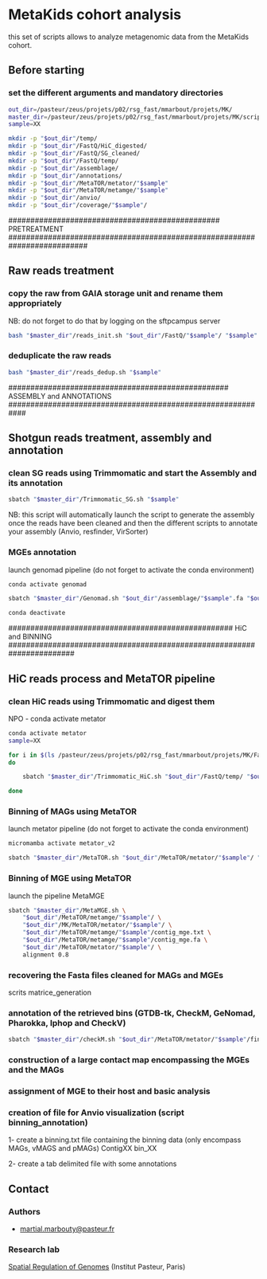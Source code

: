 # MetaKids cohort analysis

this set of scripts allows to analyze metagenomic data from the MetaKids cohort.

## Before starting

### set the different arguments and mandatory directories

```sh
out_dir=/pasteur/zeus/projets/p02/rsg_fast/mmarbout/projets/MK/
master_dir=/pasteur/zeus/projets/p02/rsg_fast/mmarbout/projets/MK/scripts/
sample=XX
```


```sh
mkdir -p "$out_dir"/temp/
mkdir -p "$out_dir"/FastQ/HiC_digested/
mkdir -p "$out_dir"/FastQ/SG_cleaned/
mkdir -p "$out_dir"/FastQ/temp/
mkdir -p "$out_dir"/assemblage/
mkdir -p "$out_dir"/annotations/
mkdir -p "$out_dir"/MetaTOR/metator/"$sample"
mkdir -p "$out_dir"/MetaTOR/metamge/"$sample"
mkdir -p "$out_dir"/anvio/
mkdir -p "$out_dir"/coverage/"$sample"/
```


################################################ PRETREATMENT ##########################################################################

## Raw reads treatment

### copy the raw from GAIA storage unit and rename them appropriately

NB: do not forget to do that by logging on the sftpcampus server

```sh
bash "$master_dir"/reads_init.sh "$out_dir"/FastQ/"$sample"/ "$sample"
```

### deduplicate the raw reads

```sh
bash "$master_dir"/reads_dedup.sh "$sample"
```


################################################## ASSEMBLY and ANNOTATIONS ############################################################

## Shotgun reads treatment, assembly and annotation

### clean SG reads using Trimmomatic and start the Assembly and its annotation

```sh
sbatch "$master_dir"/Trimmomatic_SG.sh "$sample"
```

NB: this script will automatically launch the script to generate the assembly once the reads have been cleaned and then the different scripts to annotate your assembly (Anvio, resfinder, VirSorter)

### MGEs annotation

launch genomad pipeline (do not forget to activate the conda environment)

```sh
conda activate genomad 
```

```sh
sbatch "$master_dir"/Genomad.sh "$out_dir"/assemblage/"$sample".fa "$out_dir"/annotations/genomad/"$sample"/ "$sample"
```

```sh
conda deactivate
```


################################################### HiC and BINNING #######################################################################

## HiC reads process and MetaTOR pipeline

### clean HiC reads using Trimmomatic and digest them

NPO - conda activate metator

```sh
conda activate metator
sample=XX
```


```sh
for i in $(ls /pasteur/zeus/projets/p02/rsg_fast/mmarbout/projets/MK/FastQ/"$sample"/ | grep "MK" | grep "Arima" | sed 's/_R/ /' | awk '{print $1}' | sort -u)
do

	sbatch "$master_dir"/Trimmomatic_HiC.sh "$out_dir"/FastQ/temp/ "$out_dir"/FastQ/"$sample"/"$i"_R1.fq.gz "$out_dir"/FastQ/"$sample"/"$i"_R2.fq.gz "$i" 

done
```

### Binning of MAGs using MetaTOR

launch metator pipeline (do not forget to activate the conda environment)

```sh
micromamba activate metator_v2
```

```sh
sbatch "$master_dir"/MetaTOR.sh "$out_dir"/MetaTOR/metator/"$sample"/ "$out_dir"/assemblage/"$sample".fa $(ls "$out_dir"/FastQ/HiC_digested/ | sed 's/_clean/ /' | grep "$sample" | awk '{print $1}' | sort -u | awk '{print "'$out_dir'""/FastQ/HiC_digested/"$1"_R1.fq.gz"}' | paste -s | sed 's/\t/,/g') $(ls "$out_dir"/FastQ/HiC_digested/ | sed 's/_clean/ /' | grep "$sample" | awk '{print $1}' | sort -u | awk '{print "'$out_dir'""/FastQ/HiC_digested/"$1"_R2.fq.gz"}' | paste -s | sed 's/\t/,/g')
```

### Binning of MGE using MetaTOR

launch the pipeline MetaMGE

```sh
sbatch "$master_dir"/MetaMGE.sh \
	"$out_dir"/MetaTOR/metamge/"$sample"/ \
	"$out_dir"/MK/MetaTOR/metator/"$sample"/ \
	"$out_dir"/MetaTOR/metamge/"$sample"/contig_mge.txt \
	"$out_dir"/MetaTOR/metamge/"$sample"/contig_mge.fa \
	"$out_dir"/MetaTOR/metator/"$sample"/ \
	alignment 0.8
```

### recovering the Fasta files cleaned for MAGs and MGEs

scrits matrice_generation

### annotation of the retrieved bins (GTDB-tk, CheckM, GeNomad, Pharokka, Iphop and CheckV)

```sh
sbatch "$master_dir"/checkM.sh "$out_dir"/MetaTOR/metator/"$sample"/final_bin/ "$out_dir"/checkM/"$sample"/ "$sample"_MAG
```

### construction of a large contact map encompassing the MGEs and the MAGs


### assignment of MGE to their host and basic analysis


### creation of file for Anvio visualization (script binning_annotation)

1- create a binning.txt file containing the binning data (only encompass MAGs, vMAGS and pMAGs)
ContigXX	bin_XX

2- create a tab delimited file with some annotations


## Contact

### Authors

* martial.marbouty@pasteur.fr

### Research lab

[Spatial Regulation of Genomes](https://research.pasteur.fr/en/team/spatial-regulation-of-genomes/) (Institut Pasteur, Paris)


